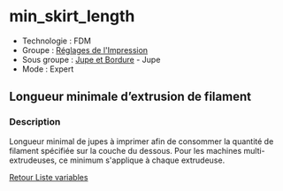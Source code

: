 # min_skirt_length

* Technologie : FDM
* Groupe : [Réglages de l'Impression](../print_settings/print_settings.md)
* Sous groupe : [Jupe et Bordure](../print_settings/print_settings.md#jupe-et-bordure) - Jupe
* Mode : Expert

## Longueur minimale d’extrusion de filament

### Description

Longueur minimal de jupes à imprimer afin de consommer la quantité de filament spécifiée sur la couche du dessous.
Pour les machines multi-extrudeuses, ce minimum s'applique à chaque extrudeuse.

[Retour Liste variables](variable_list.md)